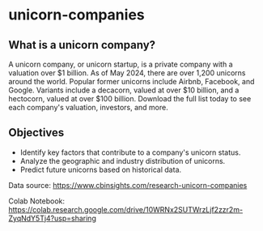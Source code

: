 # unicorn-companies

## What is a unicorn company?
A unicorn company, or unicorn startup, is a private company with a valuation over $1 billion. As of May 2024, there are over 1,200 unicorns around the world. Popular former unicorns include Airbnb, Facebook, and Google. Variants include a decacorn, valued at over $10 billion, and a hectocorn, valued at over $100 billion. Download the full list today to see each company's valuation, investors, and more.

## Objectives
- Identify key factors that contribute to a company's unicorn status.
- Analyze the geographic and industry distribution of unicorns.
- Predict future unicorns based on historical data.

Data source: https://www.cbinsights.com/research-unicorn-companies

Colab Notebook: https://colab.research.google.com/drive/10WRNx2SUTWrzLjf2zzr2m-ZyqNdY5Tj4?usp=sharing
